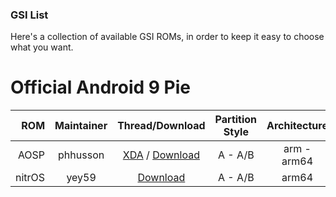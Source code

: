 ### GSI List
Here's a collection of available GSI ROMs, in order to keep it easy to choose what you want.

Official Android 9 Pie
============================================================
|ROM|Maintainer|Thread/Download|Partition Style|Architecture| 
-------------:|:-------------:|:-------------:|:-------------:|:-------------:
|AOSP|phhusson|[XDA](https://forum.xda-developers.com/project-treble/trebleenabled-device-development/-t3831915/amp/) / [Download](https://github.com/phhusson/treble_experimentations/releases)| A - A/B |arm - arm64
|nitrOS|yey59|[Download](https://sites.google.com/view/nitros-rom)| A - A/B |arm64